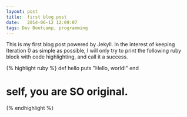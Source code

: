 ```yaml
---
layout: post
title:  first blog post
date:   2014-06-12 12:09:07
tags: Dev Bootcamp, programming
---
```


This is my first blog post powered by Jekyll. In the interest of keeping Iteration 0 as simple as possible, I will only try to print the following ruby block with code highlighting, and call it a success.

{% highlight ruby %}
def hello
  puts "Hello, world!"
end

# self, you are SO original.
{% endhighlight %}